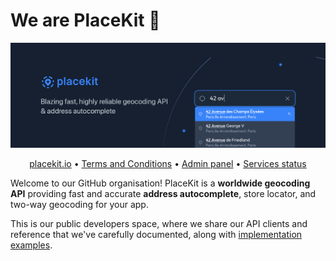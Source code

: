 # We are PlaceKit 👋

![PlaceKit banner](./placekit-banner.png)

<p align="center">
  <a href="https://placekit.io">placekit.io</a> • 
  <a href="https://placekit.io/terms">Terms and Conditions</a> • 
  <a href="https://app.placekit.io/">Admin panel</a> •
  <a href="https://placekit.statuspage.io">Services status</a>
</p>

Welcome to our GitHub organisation! PlaceKit is a **worldwide geocoding API** providing fast and accurate **address autocomplete**, store locator, and two-way geocoding for your app.

This is our public developers space, where we share our API clients and reference that we've carefully documented, along with [implementation examples](https://github.com/placekit/examples).
